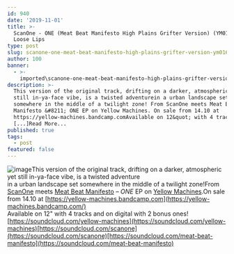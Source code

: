 ```yaml
---
id: 940
date: '2019-11-01'
title: >-
  ScanOne - ONE (Meat Beat Manifesto High Plains Grifter Version) (YM016) -
  Loose Lips
type: post
slug: scanone-one-meat-beat-manifesto-high-plains-grifter-version-ym016
author: 100
banner:
  - >-
    imported\scanone-one-meat-beat-manifesto-high-plains-grifter-version-ym016\image940.jpeg
description: >-
  This version of the original track, drifting on a darker, atmospheric yet
  still in-ya-face vibe, is a twisted adventurein a urban landscape set
  somewhere in the middle of a twilight zone! From ScanOne meets Meat Beat
  Manifesto &#8211; ONE EP on Yellow Machines. On sale from 14.10 at
  https://yellow-machines.bandcamp.comAvailable on 12&quot; with 4 tracks and
  [...]Read More...
published: true
tags:
  - post
featured: false
---
```

![image](../imported\scanone-one-meat-beat-manifesto-high-plains-grifter-version-ym016\image940.jpeg)This version of the original track, drifting on a darker, atmospheric yet still in-ya-face vibe, is a twisted adventure  
in a urban landscape set somewhere in the middle of a twilight zone!From [ScanOne](https://scanone.bandcamp.com/) meets [Meat Beat Manifesto](http://meatbeatmanifesto.com/) – _ONE_ EP on [Yellow Machines](https://yellow-machines.bandcamp.com/).On sale from 14.10 at [https://yellow-machines.bandcamp.com](https://yellow-machines.bandcamp.com/)  
Available on 12" with 4 tracks and on digital with 2 bonus ones![https://soundcloud.com/yellow-machines](https://soundcloud.com/yellow-machines)[https://soundcloud.com/scanone](https://soundcloud.com/scanone)[https://soundcloud.com/meat-beat-manifesto](https://soundcloud.com/meat-beat-manifesto)
